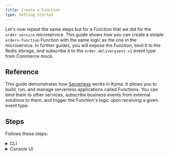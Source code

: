 ```yaml
---
title: Create a Function
type: Getting Started
---
```


Let's now repeat the same steps but for a Function that we did for the `order-service` microservice. This guide shows how you can create a simple `orders-function` Function with the same logic as the one in the microservice. In further guides, you will expose the Function, bind it to the Redis storage, and subscribe it to the `order.deliverysent.v1` event type from Commerce mock.

## Reference

This guide demonstrates how [Serverless](/components/event-mesh/) works in Kyma. It allows you to build, run, and manage serverless applications called Functions. You can bind them to other services, subscribe business events from external solutions to them, and trigger the Function's logic upon receiving a given event type.

## Steps

Follows these steps:

<div tabs name="steps" group="create-function">
  <details>
  <summary label="cli">
  CLI
  </summary>

1. Apply the Function CR that specifies the Function's logic:

```bash
kubectl apply -f https://raw.githubusercontent.com/kyma-project/examples/master/orders-service/deployment/orders-function.yaml
```

2. Check if the Function was created and all its conditions are set to `True`:

    ```bash
    kubectl get functions orders-function -n orders-service
    ```

    You should get a similar result:

    ```bash
    NAME                CONFIGURED   BUILT   RUNNING   VERSION   AGE
    orders-function     True         True    True      1         18m
    ```

    </details>
    <details>
    <summary label="console-ui">
    Console UI
    </summary>

1. Select the `orders-service` Namespace from the drop-down list in the top navigation panel.

2. Go to **Development** > **Functions** in the left navigation panel and select **Create Function**.

3. In the pop-up box, provide the `orders-function` name, add `app=orders-function` and `example=orders-function` labels, and select **Create** to confirm the changes.

>**TIP:** Separate multiple Function labels in the Console UI with commas.

     The pop-up box closes and the message appears on the screen after a while, confirming that the Function was created.

4. In the **Source** tab of the Function details view that opens up automatically, enter the Function's code from the [`orders-function.js`](https://raw.githubusercontent.com/kyma-project/examples/master/orders-service/deployment/orders-function.js) file.

5. In the **Dependencies** tab, enter:

```js
{
  "name": "orders-function",
  "version": "1.0.0",
  "dependencies": {
    "redis": "3.0.2"
  }
}
```

6. Select **Save** to confirm the changes.

  You will see the message confirming the changes were saved. Once deployed, the new Function should have the `RUNNING` status.

    </details>
</div>
